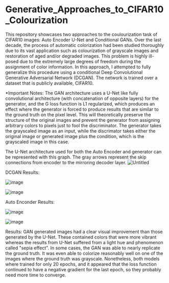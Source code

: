 # Generative_Approaches_to_CIFAR10_Colourization
This repository showcases two approaches to the coulourization task of CIFAR10 images: Auto Encoder U-Net and Conditional GANs. Over the last decade, the process of automatic colorization had been studied thoroughly due to its vast application such as colourization of grayscale images and restoration of aged and/or degraded images. This problem is highly ill-posed due to the extremely large degrees of freedom during the assignment of color information. In this approach, I attempted to fully generalize this procedure using a conditional Deep Convolutional Generative Adversarial Network (DCGAN). The network is trained over a dataset that is publicly available, CIFAR10.

*Important Notes: The GAN architecture uses a U-Net like fully convolutional architecture  (with concatenation of opposite layers) for the generator, and the G loss function is L1 regularized, which produces an effect where the generator is forced to produce results that are similar to the ground truth on the pixel level. This will theoretically preserve the structure of the original images and prevent the generator from assigning arbitrary colors to pixels just to fool the discriminator. The generator takes the grayscaled image as an input, while the discrimator takes either the original image or generated image plus the condition, which is the grayscaled image in this case.

The U-Net architecture used for both the Auto Encoder and generator can be represented with this graph. The gray arrows represent the skip connections from encoder to the mirroring decoder layer.
![Untitled](https://github.com/M4mbo/Generative_Approaches_to_CIFAR10_Colourization/assets/115642529/89e36747-deb9-4ca4-a300-02a4b941312d)

DCGAN Results:

![image](https://github.com/M4mbo/Generative-Colourization-Approaches-to-CIFAR10/assets/115642529/0e01f3af-3d12-4d28-981d-7041f209c4d5)

![image](https://github.com/M4mbo/Generative-Colourization-Approaches-to-CIFAR10/assets/115642529/897686d0-4c8b-4e7b-965e-bad6145c3f76)

Auto Enconder Results:

![image](https://github.com/M4mbo/Generative-Colourization-Approaches-to-CIFAR10/assets/115642529/cfb05896-1caa-4ef1-8ef0-374e7862e5b9)


![image](https://github.com/M4mbo/Generative-Colourization-Approaches-to-CIFAR10/assets/115642529/fd13dc37-20f7-418d-8018-219b2f44c98a)

Results: GAN generated images had a clear visual improvement than those generated by the U-Net. These contained colors that were more vibrant whereas the results from U-Net suffered from a
light hue and phenomenon called "sepia effect". In some cases, the GAN was able to nearly replicate the ground truth. It was even able to colorize reasonably well on one of the images where the ground truth was grayscale. Nonetheless, both models where trained for only 20 epochs, and it appeared that the loss function continued to have a negative gradient for the last epoch, so they probably need more time to converge.
